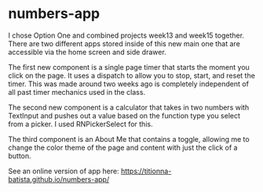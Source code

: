 # numbers-app

I chose Option One and combined projects week13 and week15 together. There are two different apps stored inside of this new main one that are accessible via the home screen and side drawer.

The first new component is a single page timer that starts the moment you click on the page. It uses a dispatch to allow you to stop, start, and reset the timer. This was made around two weeks ago is completely independent of all past timer mechanics used in the class.

The second new component is a calculator that takes in two numbers with TextInput and pushes out a value based on the function type you select from a picker. I used RNPickerSelect for this. 

The third component is an About Me that contains a toggle, allowing me to change the color theme of the page and content with just the click of a button.







See an online version of app here: https://titionna-batista.github.io/numbers-app/
